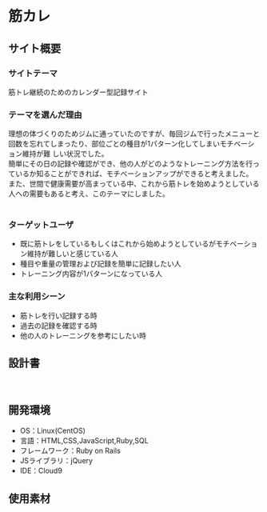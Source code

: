 # 筋カレ
## サイト概要
### サイトテーマ
筋トレ継続のためのカレンダー型記録サイト
​
### テーマを選んだ理由
理想の体づくりのためジムに通っていたのですが、毎回ジムで行ったメニューと回数を忘れてしまったり、部位ごとの種目が1パターン化してしまいモチベーション維持が難
しい状況でした。<br>
簡単にその日の記録や確認ができ、他の人がどのようなトレーニング方法を行っているか知ることができれば、モチベーションアップができると考えました。<br>
また、世間で健康需要が高まっている中、これから筋トレを始めようとしている人への需要もあると考え、このテーマにしました。<br>
​
### ターゲットユーザ
- 既に筋トレをしているもしくはこれから始めようとしているがモチベーション維持が難しいと感じている人
- 種目や重量の管理および記録を簡単に記録したい人
- トレーニング内容が1パターンになっている人
​
### 主な利用シーン
- 筋トレを行い記録する時
- 過去の記録を確認する時
- 他の人のトレーニングを参考にしたい時
​
## 設計書
<!--テーマを設定・提出する時点では不要です-->
​
## 開発環境
- OS：Linux(CentOS)
- 言語：HTML,CSS,JavaScript,Ruby,SQL
- フレームワーク：Ruby on Rails
- JSライブラリ：jQuery
- IDE：Cloud9
​
## 使用素材

